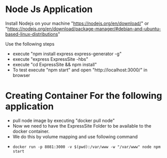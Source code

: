 # Node Js Application

Install Nodejs on your machine "https://nodejs.org/en/download/" or "https://nodejs.org/en/download/package-manager/#debian-and-ubuntu-based-linux-distributions"

Use the following steps

  -  execute "npm install express express-generator -g"
  -  execute "express ExpressSite -hbs"
  -  execute "cd ExpressSite && npm install"
  -  To test execute "npm start" and open "http://localhost:3000/" in browser  


# Creating Container For the following application

  - pull node image by executing "docker pull node"
  - Now we need to have the ExpressSite Folder to be available to the docker container. 
  - We do this by volume mapping and use following command 
  -     docker run -p 8081:3000 -v $(pwd):/var/www -w "/var/www" node npm start

